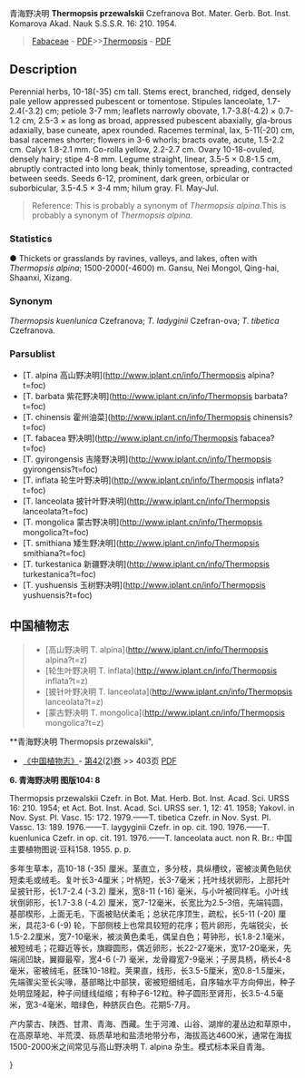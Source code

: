 青海野决明 **Thermopsis przewalskii** Czefranova Bot. Mater. Gerb. Bot. Inst. Komarova Akad. Nauk S.S.S.R. 16: 210. 1954.

> [Fabaceae](http://www.iplant.cn/info/Fabaceae?t=foc) - [PDF](http://www.iplant.cn/foc/pdf/Fabaceae.pdf)>>[Thermopsis](http://www.iplant.cn/info/Thermopsis?t=foc) - [PDF](http://www.iplant.cn/foc/pdf/Thermopsis.pdf)

## Description

Perennial herbs, 10-18(-35) cm tall. Stems erect, branched, ridged, densely pale yellow appressed pubescent or tomentose. Stipules lanceolate, 1.7-2.4(-3.2) cm; petiole 3-7 mm; leaflets narrowly obovate, 1.7-3.8(-4.2) × 0.7-1.2 cm, 2.5-3 × as long as broad, appressed pubescent abaxially, gla-brous adaxially, base cuneate, apex rounded. Racemes terminal, lax, 5-11(-20) cm, basal racemes shorter; flowers in 3-6 whorls; bracts ovate, acute, 1.5-2.2 cm. Calyx 1.8-2.1 mm. Co-rolla yellow, 2.2-2.7 cm. Ovary 10-18-ovuled, densely hairy; stipe 4-8 mm. Legume straight, linear, 3.5-5 × 0.8-1.5 cm, abruptly contracted into long beak, thinly tomentose, spreading, contracted between seeds. Seeds 6-12, prominent, dark green, orbicular or suborbicular, 3.5-4.5 × 3-4 mm; hilum gray. Fl. May-Jul.

> Reference: 
> This is probably a synonym of *Thermopsis alpina*.This is probably a synonym of *Thermopsis alpina*.

### Statistics
● Thickets or grasslands by ravines, valleys, and lakes, often with *Thermopsis alpina*; 1500-2000(-4600) m. Gansu, Nei Mongol, Qing-hai, Shaanxi, Xizang.

### Synonym
*Thermopsis kuenlunica* Czefranova; *T. ladyginii* Czefran-ova; *T. tibetica* Czefranova.

### Parsublist

* [T.  alpina  高山野决明](http://www.iplant.cn/info/Thermopsis alpina?t=foc)
* [T.  barbata  紫花野决明](http://www.iplant.cn/info/Thermopsis barbata?t=foc)
* [T.  chinensis  霍州油菜](http://www.iplant.cn/info/Thermopsis chinensis?t=foc)
* [T.  fabacea  野决明](http://www.iplant.cn/info/Thermopsis fabacea?t=foc)
* [T.  gyirongensis  吉隆野决明](http://www.iplant.cn/info/Thermopsis gyirongensis?t=foc)
* [T.  inflata  轮生叶野决明](http://www.iplant.cn/info/Thermopsis inflata?t=foc)
* [T.  lanceolata  披针叶野决明](http://www.iplant.cn/info/Thermopsis lanceolata?t=foc)
* [T.  mongolica  蒙古野决明](http://www.iplant.cn/info/Thermopsis mongolica?t=foc)
* [T.  smithiana  矮生野决明](http://www.iplant.cn/info/Thermopsis smithiana?t=foc)
* [T.  turkestanica  新疆野决明](http://www.iplant.cn/info/Thermopsis turkestanica?t=foc)
* [T.  yushuensis  玉树野决明](http://www.iplant.cn/info/Thermopsis yushuensis?t=foc)

## 中国植物志

> * [高山野决明  T.  alpina](http://www.iplant.cn/info/Thermopsis alpina?t=z)
> * [轮生叶野决明  T.  inflata](http://www.iplant.cn/info/Thermopsis inflata?t=z)
> * [披针叶野决明  T.  lanceolata](http://www.iplant.cn/info/Thermopsis lanceolata?t=z)
> * [蒙古野决明  T.  mongolica](http://www.iplant.cn/info/Thermopsis mongolica?t=z)

**青海野决明 Thermopsis przewalskii",

* [《中国植物志》](http://www.iplant.cn/frps)- [第42(2)卷](http://www.iplant.cn/frps/vol/42(2)) >> 403页 [PDF](http://www.iplant.cn/frps/pdf/42(2)/403b.PDF)

**6. 青海野决明 图版104: 8**

Thermopsis przewalskii Czefr. in Bot. Mat. Herb. Bot. Inst. Acad. Sci. URSS 16: 210. 1954; et Act. Bot. Inst. Acad. Sci. URSS ser. 1, 12: 41. 1958; Yakovl. in Nov. Syst. Pl. Vasc. 15: 172. 1979.——T. tibetica Czefr. in Nov. Syst. Pl. Vassc. 13: 189. 1976.——T. laygyginii Czefr. in op. cit. 190. 1976.——T. kuenlunica Czefr. in op. cit. 191. 1976.——T. lanceolata auct. non R. Br.: 中国主要植物图说·豆科158. 1955. p. p.

多年生草本，高10-18 (-35) 厘米。茎直立，多分枝，具纵槽纹，密被淡黄色贴伏短柔毛或绒毛。复叶长3-4厘米；叶柄短，长3-7毫米；托叶线状卵形，上部托叶呈披针形，长1.7-2.4 (-3.2) 厘米，宽8-11 (-16) 毫米，与小叶被同样毛。小叶线状倒卵形，长1.7-3.8 (-4.2) 厘米，宽7-12毫米，长宽比为2.5-3倍，先端钝圆，基部楔形，上面无毛，下面被贴伏柔毛；总状花序顶生，疏松，长5-11 (-20) 厘米，具花3-6 (-9) 轮，下部侧枝上也常具较短的花序；苞片卵形，先端锐尖，长1.5-2.2厘米，宽7-10毫米，被淡黄色柔毛，偶呈白色；萼钟形，长1.8-2.1毫米，被短绒毛；花瓣近等长，旗瓣圆形，偶近卵形，长22-27毫米，宽17-20毫米，先端阔凹缺，翼瓣最窄，宽4-6 (-7) 毫米，龙骨瓣宽7-9毫米；子房具柄，柄长4-8毫米，密被绒毛，胚珠10-18粒。荚果直，线形，长3.5-5厘米，宽0.8-1.5厘米，先端骤尖至长尖喙，基部略比中部狭，密被短细绒毛，自序轴水平方向伸出，种子处明显隆起，种子间缝线缢缩；有种子6-12粒。种子圆形至肾形，长3.5-4.5毫米，宽3-4毫米，暗绿色，种脐灰白色。花期5-7月。

产内蒙古、陕西、甘肃、青海、西藏。生于河滩、山谷、湖岸的灌丛边和草原中，在高原草地、半荒漠、砾质草地和盐渍地带分布，海拔高达4600米，通常在海拔1500-2000米之间常见与高山野决明 T. alpina 杂生。模式标本采自青海。

}